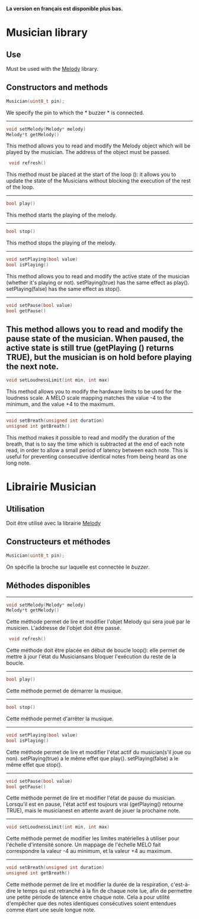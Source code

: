 **La version en français est disponible plus bas.**

# Musician library

## Use
Must be used with the  [Melody](https://github.com/dualB/Melody) library.

## Constructors and methods
```cpp
Musician(uint8_t pin);
```
We specify the pin to which the * buzzer * is connected.

---
```cpp
void setMelody(Melody* melody)
Melody*t getMelody()
```

This method allows you to read and modify the Melody object which will be played by the musician. The address of the object must be passed.

```cpp
 void refresh()
```
This method must be placed at the start of the loop (): it allows you to update the state of the Musicians without blocking the execution of the rest of the loop.

---
```cpp
bool play()
```

This method starts the playing of the melody.

---
```cpp
bool stop()
```
This method stops the playing of the melody.

---
```cpp
void setPlaying(bool value)
bool isPlaying()
```
This method allows you to read and modify the active state of the musician (whether it's playing or not).
setPlaying(true) has the same effect as play().
setPlaying(false) has the same effect as stop().

---
```cpp
void setPause(bool value)
bool getPause()
```
This method allows you to read and modify the pause state of the musician. When paused, the active state is still true (getPlaying () returns TRUE), but the musician is on hold before playing the next note.
---
```cpp
void setLoudnessLimit(int min, int max)
```
This method allows you to modify the hardware limits to be used for the loudness scale. A MELO scale mapping matches the value -4 to the minimum, and the value +4 to the maximum.
	
---
```cpp
void setBreath(unsigned int duration)
unsigned int getBreath()
```
This method makes it possible to read and modify the duration of the breath, that is to say the time which is subtracted at the end of each note read, in order to allow a small period of latency between each note. This is useful for preventing consecutive identical notes from being heard as one long note.


# Librairie Musician

## Utilisation
Doit être utilisé avec la librairie [Melody](https://github.com/dualB/Melody)

## Constructeurs et méthodes
```cpp
Musician(uint8_t pin);
```
On spécifie la broche sur laquelle est connectée le *buzzer*.

## Méthodes disponibles
---
```cpp
void setMelody(Melody* melody)
Melody*t getMelody()
```
Cette méthode permet de lire et modifier l'objet Melody qui sera joué par le musicien. L'addresse de l'objet doit être passé.


```cpp
 void refresh()
```
Cette méthode doit être placée en début de boucle loop(): elle permet de mettre à jour l'état du Musiciansans bloquer l'exécution du reste de la boucle.

---
```cpp
bool play()
```
Cette méthode permet de démarrer la musique.

---
```cpp
bool stop()
```
Cette méthode permet d'arrêter la musique.

---
```cpp
void setPlaying(bool value)
bool isPlaying()
```
Cette méthode permet de lire et modifier l'état actif du musician(s'il joue ou non).
setPlaying(true) a le même effet que play(). 
setPlaying(false) a le même effet que stop(). 

---
```cpp
void setPause(bool value)
bool getPause()
```
Cette méthode permet de lire et modifier l'état de pause du musician. Lorsqu'il est en pause, l'état actif est toujours vrai (getPlaying() retourne TRUE), mais le musicianest en attente avant de jouer la prochaine note.

---
```cpp
void setLoudnessLimit(int min, int max)
```
Cette méthode permet de modifier les limites matérielles à utiliser pour l'échelle d'intensité sonore. Un mappage de l'échelle MELO fait correspondre la valeur -4 au minimum, et la valeur +4 au maximum.
	
---
```cpp
void setBreath(unsigned int duration)
unsigned int getBreath()
```
Cette méthode permet de lire et modifier la durée de la respiration, c'est-à-dire le temps qui est retranché à la fin de chaque note lue, afin de permettre une petite période de latence entre chaque note. Cela a pour utilité d'empêcher que des notes identiques consécutives soient entendues comme étant une seule longue note.
